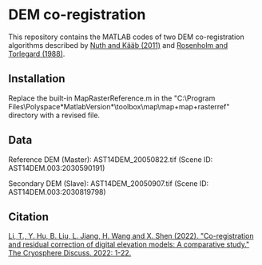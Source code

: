 # DEM co-registration

This repository contains the MATLAB codes of two DEM co-registration algorithms described by [Nuth and Kääb (2011)](https://www.the-cryosphere.net/5/271/2011/tc-5-271-2011.html) and [Rosenholm and Torlegard (1988)](https://www.asprs.org/wp-content/uploads/pers/1988journal/oct/1988_oct_1385-1389.pdf).

## Installation

Replace the built-in MapRasterReference.m in the "C:\Program Files\Polyspace\*MatlabVersion*\toolbox\map\map\+map\+rasterref\" directory with a revised file.

## Data

Reference DEM (Master):  AST14DEM_20050822.tif (Scene ID: AST14DEM.003:2030590191)

Secondary DEM (Slave):    AST14DEM_20050907.tif (Scene ID: AST14DEM.003:2030819798)

## Citation

[Li, T., Y. Hu, B. Liu, L. Jiang, H. Wang and X. Shen (2022). "Co-registration and residual correction of digital elevation models: A comparative study." The Cryosphere Discuss. 2022: 1-22.](https://tc.copernicus.org/preprints/tc-2022-205/)

